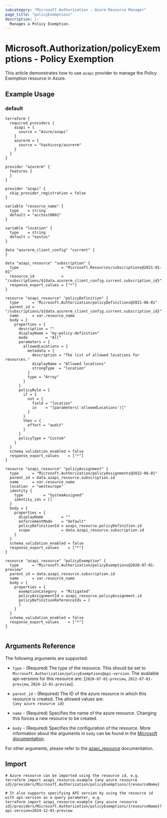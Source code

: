 ```yaml
---
subcategory: "Microsoft.Authorization - Azure Resource Manager"
page_title: "policyExemptions"
description: |-
  Manages a Policy Exemption.
---
```


# Microsoft.Authorization/policyExemptions - Policy Exemption

This article demonstrates how to use `azapi` provider to manage the Policy Exemption resource in Azure.

## Example Usage

### default

```hcl
terraform {
  required_providers {
    azapi = {
      source = "Azure/azapi"
    }
    azurerm = {
      source = "hashicorp/azurerm"
    }
  }
}

provider "azurerm" {
  features {
  }
}

provider "azapi" {
  skip_provider_registration = false
}

variable "resource_name" {
  type    = string
  default = "acctest0001"
}

variable "location" {
  type    = string
  default = "eastus"
}

data "azurerm_client_config" "current" {
}

data "azapi_resource" "subscription" {
  type                   = "Microsoft.Resources/subscriptions@2021-01-01"
  resource_id            = "/subscriptions/${data.azurerm_client_config.current.subscription_id}"
  response_export_values = ["*"]
}

resource "azapi_resource" "policyDefinition" {
  type      = "Microsoft.Authorization/policyDefinitions@2021-06-01"
  parent_id = "/subscriptions/${data.azurerm_client_config.current.subscription_id}"
  name      = var.resource_name
  body = {
    properties = {
      description = ""
      displayName = "my-policy-definition"
      mode        = "All"
      parameters = {
        allowedLocations = {
          metadata = {
            description = "The list of allowed locations for resources."
            displayName = "Allowed locations"
            strongType  = "location"
          }
          type = "Array"
        }
      }
      policyRule = {
        if = {
          not = {
            field = "location"
            in    = "[parameters('allowedLocations')]"
          }
        }
        then = {
          effect = "audit"
        }
      }
      policyType = "Custom"
    }
  }
  schema_validation_enabled = false
  response_export_values    = ["*"]
}

resource "azapi_resource" "policyAssignment" {
  type      = "Microsoft.Authorization/policyAssignments@2022-06-01"
  parent_id = data.azapi_resource.subscription.id
  name      = var.resource_name
  location  = "westeurope"
  identity {
    type         = "SystemAssigned"
    identity_ids = []
  }
  body = {
    properties = {
      displayName        = ""
      enforcementMode    = "Default"
      policyDefinitionId = azapi_resource.policyDefinition.id
      scope              = data.azapi_resource.subscription.id
    }
  }
  schema_validation_enabled = false
  response_export_values    = ["*"]
}

resource "azapi_resource" "policyExemption" {
  type      = "Microsoft.Authorization/policyExemptions@2020-07-01-preview"
  parent_id = data.azapi_resource.subscription.id
  name      = var.resource_name
  body = {
    properties = {
      exemptionCategory  = "Mitigated"
      policyAssignmentId = azapi_resource.policyAssignment.id
      policyDefinitionReferenceIds = [
      ]
    }
  }
  schema_validation_enabled = false
  response_export_values    = ["*"]
}


```



## Arguments Reference

The following arguments are supported:

* `type` - (Required) The type of the resource. This should be set to `Microsoft.Authorization/policyExemptions@api-version`. The available api-versions for this resource are: [`2020-07-01-preview`, `2022-07-01-preview`, `2024-12-01-preview`].

* `parent_id` - (Required) The ID of the azure resource in which this resource is created. The allowed values are:  
  `{any azure resource id}`

* `name` - (Required) Specifies the name of the azure resource. Changing this forces a new resource to be created.

* `body` - (Required) Specifies the configuration of the resource. More information about the arguments in `body` can be found in the [Microsoft documentation](https://learn.microsoft.com/en-us/azure/templates/Microsoft.Authorization/policyExemptions?pivots=deployment-language-terraform).

For other arguments, please refer to the [azapi_resource](https://registry.terraform.io/providers/Azure/azapi/latest/docs/resources/resource) documentation.

## Import

 ```shell
 # Azure resource can be imported using the resource id, e.g.
 terraform import azapi_resource.example {any azure resource id}/providers/Microsoft.Authorization/policyExemptions/{resourceName}
 
 # It also supports specifying API version by using the resource id with api-version as a query parameter, e.g.
 terraform import azapi_resource.example {any azure resource id}/providers/Microsoft.Authorization/policyExemptions/{resourceName}?api-version=2024-12-01-preview
 ```
